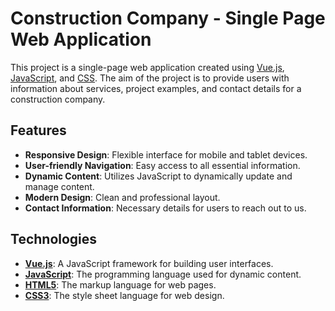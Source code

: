 # Construction Company - Single Page Web Application

This project is a single-page web application created using [Vue.js](https://vuejs.org/), [JavaScript](https://www.javascript.com/), and [CSS](https://www.w3.org/Style/CSS/). The aim of the project is to provide users with information about services, project examples, and contact details for a construction company.

## Features

- **Responsive Design**: Flexible interface for mobile and tablet devices.
- **User-friendly Navigation**: Easy access to all essential information.
- **Dynamic Content**: Utilizes JavaScript to dynamically update and manage content.
- **Modern Design**: Clean and professional layout.
- **Contact Information**: Necessary details for users to reach out to us.

## Technologies

- **[Vue.js](https://vuejs.org/)**: A JavaScript framework for building user interfaces.
- **[JavaScript](https://www.javascript.com/)**: The programming language used for dynamic content.
- **[HTML5](https://www.w3.org/TR/html52/)**: The markup language for web pages.
- **[CSS3](https://www.w3.org/Style/CSS/)**: The style sheet language for web design.
